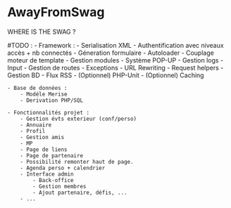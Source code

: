 AwayFromSwag
============

WHERE IS THE SWAG ?

#TODO :
    - Framework :
        - Serialisation XML
        - Authentification avec niveaux accès + nb connectés
        - Géneration formulaire
        - Autoloader
        - Couplage moteur de template
        - Gestion modules
        - Système POP-UP
        - Gestion logs
        - Input
        - Gestion de routes
        - Exceptions
        - URL Rewriting
        - Request helpers
        - Gestion BD
        - Flux RSS
        - (Optionnel) PHP-Unit
        - (Optionnel) Caching

    - Base de données :
        - Modéle Merise
        - Derivation PHP/SQL

    - Fonctionnalités projet :
        - Gestion évts exterieur (conf/perso)
        - Annuaire
        - Profil
        - Gestion amis
        - MP
        - Page de liens
        - Page de partenaire
        - Possibilité remonter haut de page.
        - Agenda perso + calendrier
        - Interface admin
            - Back-office
            - Gestion membres
            - Ajout partenaire, défis, ...
        - ...